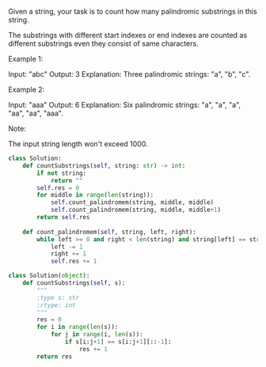 Given a string, your task is to count how many palindromic substrings in this string.

The substrings with different start indexes or end indexes are counted as different substrings even they consist of same characters.

Example 1:

Input: "abc"
Output: 3
Explanation: Three palindromic strings: "a", "b", "c".
 

Example 2:

Input: "aaa"
Output: 6
Explanation: Six palindromic strings: "a", "a", "a", "aa", "aa", "aaa".
 

Note:

The input string length won't exceed 1000.


```Python
class Solution:
    def countSubstrings(self, string: str) -> int:
        if not string:
            return ""
        self.res = 0
        for middle in range(len(string)):
            self.count_palindromem(string, middle, middle)
            self.count_palindromem(string, middle, middle+1)
        return self.res
    
    def count_palindromem(self, string, left, right):
        while left >= 0 and right < len(string) and string[left] == string[right]:
            left -= 1
            right += 1
            self.res += 1
```

```Python
class Solution(object):
    def countSubstrings(self, s):
        """
        :type s: str
        :rtype: int
        """
        res = 0
        for i in range(len(s)):
            for j in range(i, len(s)):
                if s[i:j+1] == s[i:j+1][::-1]:
                    res += 1
        return res
```
